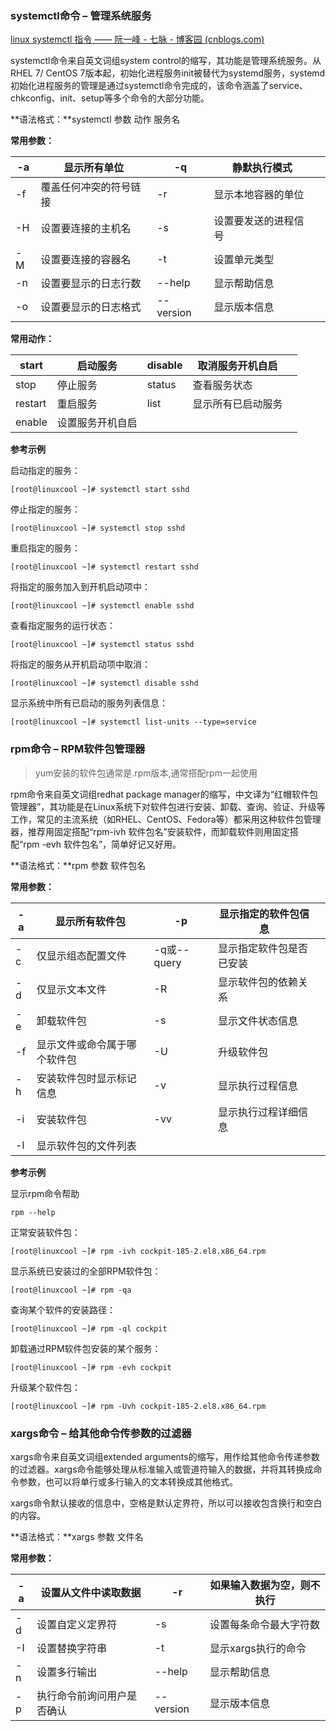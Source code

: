 

### systemctl命令 – 管理系统服务

[linux systemctl 指令 —— 阮一峰 - 七脉 - 博客园 (cnblogs.com)](https://www.cnblogs.com/zwcry/p/9602756.html)

systemctl命令来自英文词组system control的缩写，其功能是管理系统服务。从RHEL 7/ CentOS 7版本起，初始化进程服务init被替代为systemd服务，systemd初始化进程服务的管理是通过systemctl命令完成的，该命令涵盖了service、chkconfig、init、setup等多个命令的大部分功能。

**语法格式：**systemctl 参数 动作 服务名

**常用参数：**

| -a   | 显示所有单位           | -q        | 静默执行模式         |      |
| ---- | ---------------------- | --------- | -------------------- | ---- |
| -f   | 覆盖任何冲突的符号链接 | -r        | 显示本地容器的单位   |      |
| -H   | 设置要连接的主机名     | -s        | 设置要发送的进程信号 |      |
| -M   | 设置要连接的容器名     | -t        | 设置单元类型         |      |
| -n   | 设置要显示的日志行数   | --help    | 显示帮助信息         |      |
| -o   | 设置要显示的日志格式   | --version | 显示版本信息         |      |

**常用动作：**

| start   | 启动服务         | disable | 取消服务开机自启   |      |
| ------- | ---------------- | ------- | ------------------ | ---- |
| stop    | 停止服务         | status  | 查看服务状态       |      |
| restart | 重启服务         | list    | 显示所有已启动服务 |      |
| enable  | 设置服务开机自启 |         |                    |      |

**参考示例**

启动指定的服务：

```
[root@linuxcool ~]# systemctl start sshd
```

停止指定的服务：

```
[root@linuxcool ~]# systemctl stop sshd
```

重启指定的服务：

```
[root@linuxcool ~]# systemctl restart sshd 
```

将指定的服务加入到开机启动项中：

```
[root@linuxcool ~]# systemctl enable sshd
```

查看指定服务的运行状态：

```
[root@linuxcool ~]# systemctl status sshd 
```

将指定的服务从开机启动项中取消：

```
[root@linuxcool ~]# systemctl disable sshd
```

显示系统中所有已启动的服务列表信息：

```
[root@linuxcool ~]# systemctl list-units --type=service 
```





### rpm命令 – RPM软件包管理器

> yum安装的软件包通常是.rpm版本,通常搭配rpm一起使用

rpm命令来自英文词组redhat package manager的缩写，中文译为“红帽软件包管理器”，其功能是在Linux系统下对软件包进行安装、卸载、查询、验证、升级等工作，常见的主流系统（如RHEL、CentOS、Fedora等）都采用这种软件包管理器，推荐用固定搭配“rpm-ivh 软件包名”安装软件，而卸载软件则用固定搭配“rpm -evh 软件包名”，简单好记又好用。



**语法格式：**rpm 参数 软件包名

**常用参数：**

| -a   | 显示所有软件包               | -p          | 显示指定的软件包信息     |      |
| ---- | ---------------------------- | ----------- | ------------------------ | ---- |
| -c   | 仅显示组态配置文件           | -q或--query | 显示指定软件包是否已安装 |      |
| -d   | 仅显示文本文件               | -R          | 显示软件包的依赖关系     |      |
| -e   | 卸载软件包                   | -s          | 显示文件状态信息         |      |
| -f   | 显示文件或命令属于哪个软件包 | -U          | 升级软件包               |      |
| -h   | 安装软件包时显示标记信息     | -v          | 显示执行过程信息         |      |
| -i   | 安装软件包                   | -vv         | 显示执行过程详细信息     |      |
| -l   | 显示软件包的文件列表         |             |                          |      |



**参考示例**

显示rpm命令帮助

```
rpm --help
```

正常安装软件包：

```
[root@linuxcool ~]# rpm -ivh cockpit-185-2.el8.x86_64.rpm 
```

显示系统已安装过的全部RPM软件包：

```
[root@linuxcool ~]# rpm -qa 
```

查询某个软件的安装路径：

```
[root@linuxcool ~]# rpm -ql cockpit
```

卸载通过RPM软件包安装的某个服务：

```
[root@linuxcool ~]# rpm -evh cockpit 
```

升级某个软件包：

```
[root@linuxcool ~]# rpm -Uvh cockpit-185-2.el8.x86_64.rpm 
```



### xargs命令 – 给其他命令传参数的过滤器

xargs命令来自英文词组extended arguments的缩写，用作给其他命令传递参数的过滤器。xargs命令能够处理从标准输入或管道符输入的数据，并将其转换成命令参数，也可以将单行或多行输入的文本转换成其他格式。

xargs命令默认接收的信息中，空格是默认定界符，所以可以接收包含换行和空白的内容。

**语法格式：**xargs 参数 文件名

**常用参数：**

| -a   | 设置从文件中读取数据       | -r        | 如果输入数据为空，则不执行 |
| ---- | -------------------------- | --------- | -------------------------- |
| -d   | 设置自定义定界符           | -s        | 设置每条命令最大字符数     |
| -I   | 设置替换字符串             | -t        | 显示xargs执行的命令        |
| -n   | 设置多行输出               | --help    | 显示帮助信息               |
| -p   | 执行命令前询问用户是否确认 | --version | 显示版本信息               |